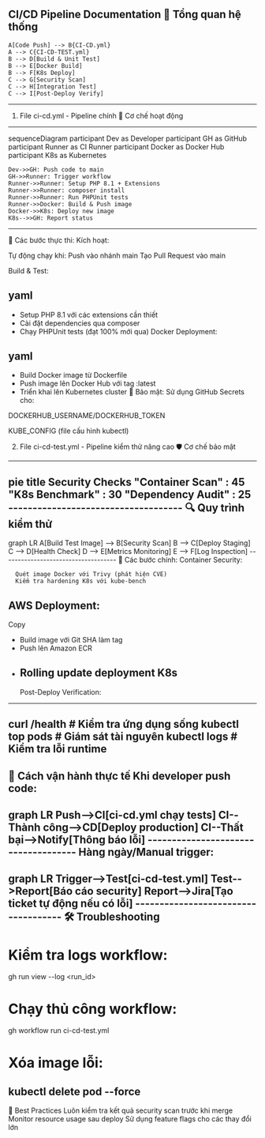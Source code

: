 CI/CD Pipeline Documentation
📌 Tổng quan hệ thống
------------------------------------
    A[Code Push] --> B{CI-CD.yml}
    A --> C{CI-CD-TEST.yml}
    B --> D[Build & Unit Test]
    B --> E[Docker Build]
    B --> F[K8s Deploy]
    C --> G[Security Scan]
    C --> H[Integration Test]
    C --> I[Post-Deploy Verify]
------------------------------------
1. File ci-cd.yml - Pipeline chính
🔧 Cơ chế hoạt động
------------------------------------
sequenceDiagram
    participant Dev as Developer
    participant GH as GitHub
    participant Runner as CI Runner
    participant Docker as Docker Hub
    participant K8s as Kubernetes
    
    Dev->>GH: Push code to main
    GH->>Runner: Trigger workflow
    Runner->>Runner: Setup PHP 8.1 + Extensions
    Runner->>Runner: composer install
    Runner->>Runner: Run PHPUnit tests
    Runner->>Docker: Build & Push image
    Docker->>K8s: Deploy new image
    K8s-->>GH: Report status
------------------------------------
📌 Các bước thực thi:
Kích hoạt:

Tự động chạy khi:
   Push vào nhánh main
   Tạo Pull Request vào main

Build & Test:

yaml
------------------------------------
- Setup PHP 8.1 với các extensions cần thiết
- Cài đặt dependencies qua composer
- Chạy PHPUnit tests (đạt 100% mới qua)
Docker Deployment:

yaml
------------------------------------
- Build Docker image từ Dockerfile
- Push image lên Docker Hub với tag :latest
- Triển khai lên Kubernetes cluster
🔐 Bảo mật:
Sử dụng GitHub Secrets cho:

DOCKERHUB_USERNAME/DOCKERHUB_TOKEN

KUBE_CONFIG (file cấu hình kubectl)

2. File ci-cd-test.yml - Pipeline kiểm thử nâng cao
🛡️ Cơ chế bảo mật
------------------------------------
pie
    title Security Checks
    "Container Scan" : 45
    "K8s Benchmark" : 30
    "Dependency Audit" : 25
    ------------------------------------
🔍 Quy trình kiểm thử
------------------------------------
graph LR
    A[Build Test Image] --> B[Security Scan]
    B --> C[Deploy Staging]
    C --> D[Health Check]
    D --> E[Metrics Monitoring]
    E --> F[Log Inspection]
    ------------------------------------
📌 Các bước chính:
   Container Security:

      Quét image Docker với Trivy (phát hiện CVE)
      Kiểm tra hardening K8s với kube-bench

   AWS Deployment:
------------------------------------
Copy
- Build image với Git SHA làm tag
- Push lên Amazon ECR
- Rolling update deployment K8s
   ------------------------------------
   Post-Deploy Verification:
------------------------------------
curl /health          # Kiểm tra ứng dụng sống
kubectl top pods     # Giám sát tài nguyên
kubectl logs         # Kiểm tra lỗi runtime
   ------------------------------------
🚀 Cách vận hành thực tế
Khi developer push code:
------------------------------------
graph LR
    Push-->CI[ci-cd.yml chạy tests]
    CI--Thành công-->CD[Deploy production]
    CI--Thất bại-->Notify[Thông báo lỗi]
    ------------------------------------
Hàng ngày/Manual trigger:
------------------------------------
graph LR
    Trigger-->Test[ci-cd-test.yml]
    Test-->Report[Báo cáo security]
    Report-->Jira[Tạo ticket tự động nếu có lỗi]
    ------------------------------------
🛠 Troubleshooting
------------------------------------
# Kiểm tra logs workflow:
gh run view --log <run_id>

# Chạy thủ công workflow:
gh workflow run ci-cd-test.yml

# Xóa image lỗi:
kubectl delete pod <pod-name> --force
   ------------------------------------
📝 Best Practices
Luôn kiểm tra kết quả security scan trước khi merge
Monitor resource usage sau deploy
Sử dụng feature flags cho các thay đổi lớn